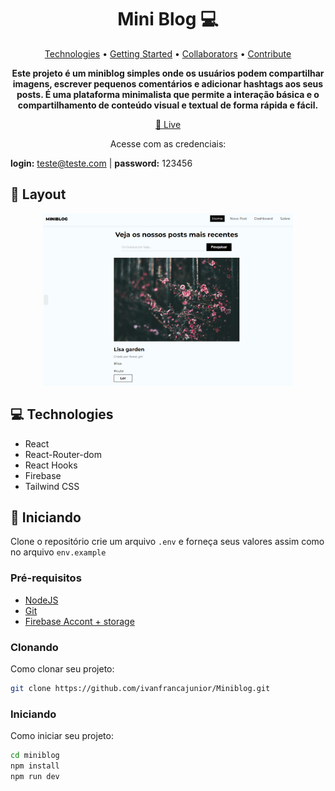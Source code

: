 <h1 align="center" style="font-weight: bold;">Mini Blog 💻</h1>

<p align="center">
 <a href="#tech">Technologies</a> •
 <a href="#started">Getting Started</a> •
  <a href="#colab">Collaborators</a> •
 <a href="#contribute">Contribute</a>
</p>

<p align="center">
    <b>Este projeto é um miniblog simples onde os usuários podem compartilhar imagens, escrever pequenos comentários e adicionar hashtags aos seus posts. É uma plataforma minimalista que permite a interação básica e o compartilhamento de conteúdo visual e textual de forma rápida e fácil.</b>
</p>

<p align="center">
     <a href="https://appminiblog.netlify.app/">🔗 Live</a>
</p>

<p align="center"> Acesse com as credenciais:

<b align="center" >login:</b>
<span align="center" >teste@teste.com</span>
|
<b align="center" >password:</b>
<span align="center" >123456</span>

</p>

<h2 id="layout">🎨 Layout</h2>

<p align="center">
    <img src="public/appminiblog.netlify.app_posts_create.png" alt="Image Example" width="400px">
</p>

<h2 id="technologies">💻 Technologies</h2>

- React
- React-Router-dom
- React Hooks
- Firebase
- Tailwind CSS

<h2 id="started">🚀 Iniciando</h2>

Clone o repositório crie um arquivo `.env` e forneça seus valores assim como no arquivo `env.example`

<h3>Pré-requisitos</h3>

- [NodeJS](https://github.com/)
- [Git](https://github.com)
- [Firebase Accont + storage](https://firebase.google.com/docs/web/setup?hl=pt-br)

<h3>Clonando</h3>

Como clonar seu projeto:

```bash
git clone https://github.com/ivanfrancajunior/Miniblog.git
```

<h3>Iniciando</h3>

Como iniciar seu projeto:

```bash
cd miniblog
npm install
npm run dev
```
